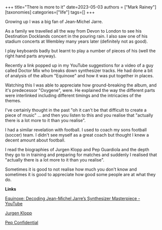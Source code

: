 +++
title="There is more to it"
date=2023-05-03
authors = ["Mark Rainey"]
[taxonomies]
categories=["life"]
tags=[]
+++

Growing up I was a big fan of Jean-Michel Jarre.

<!-- more -->

As a family we travelled all the way from Devon to London to see his Destination Docklands concert in the pouring rain. I also saw one of his stadium concerts at Wembley many years later (definitely not as good).

I play keyboards badly but learnt to play a number of pieces of his (well the right hand parts anyway). 

Recently a link popped up in my YouTube suggestions for a video of a guy called Doctor Mix who breaks down synthesizer tracks. He had done a bit of analysis of the album "Equinoxe" and how it was put together in places.

Watching this I was able to appreciate how ground-breaking the album, and it's predecessor "Oxygene", were. He explained the way the different parts were interlinked including different timings and the intricacies of the themes. 

I've certainly thought in the past "oh it can't be that difficult to create a piece of music" ... and then you listen to this and you realise that "actually there is a lot more to it than you realise".

I had a similar revelation with football. I used to coach my sons football (soccer) team. I didn't see myself as a great coach but thought I knew a decent amount about football. 

I read the biographies of Jurgen Klopp and Pep Guardiola and the depth they go to in training and preparing for matches and suddenly I realised that "actually there is a lot more to it than you realise".

Sometimes it is good to not realise how much you don't know and sometimes it is good to appreciate how good some people are at what they do.

__Links__

[Equinoxe: Decoding Jean-Michel Jarre’s Synthesizer Masterpiece - YouTube](https://www.youtube.com/watch?v=F73hF3mZSZo)

[Jurgen Klopp](https://www.amazon.co.uk/gp/product/1785033638/)

[Pep Confidential](https://www.amazon.co.uk/gp/product/B00NVFNIS2/)

